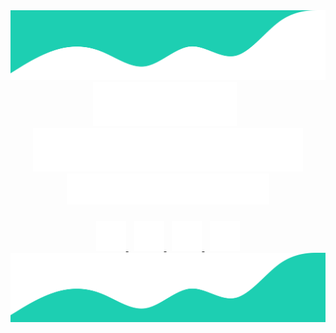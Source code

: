 <div align="center">
    <img src="svg/top-waves.svg" />
</div>

<div align="center">
    <img src="svg/first-name.svg" />
    <img width="6.5px" />
    <img src="svg/last-name.svg" />
</div>

<div align="center">
    <img src="svg/full-stack.svg" />
</div>

<img height="20px" />

<div align="center">
    <a href="https://www.linkedin.com/in/nikola-ver/">
        <img src="svg/linkedin.svg" />
    </a>
    <img width="5px" />
    <a href="mailto: nikolveresh@gmail.com">
        <img src="svg/email.svg" />
    </a>
    <img width="5px" />
    <a href="./svg/skype.txt">
        <img src="svg/skype.svg" />
    </a>
    <img width="5px" />
    <a href="https://www.codewars.com/users/Nikola-Ver">
        <img src="svg/codewars.svg" />
    </a>
</div>

<div align="center">
    <img src="svg/bottom-waves.svg" />
</div>

